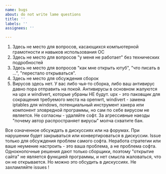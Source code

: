 ```yaml
---
name: bugs
about: do not write lame questions
title: ''
labels: ''
assignees: ''

---
```


1. Здесь не место для вопросов, касающихся компьютерной грамотности и навыков использования ОС
2. Здесь не место для вопросов "у меня не работает" без технических подробностей
3. Здесь не место для вопросов "как мне открыть ютуб", "что писать в ...", "перестало открываться".
4. Здесь не место для обсуждения сборок
5. Вирусов здесь нет. У вас либо чья-то сборка, либо ваш антивирус давно пора отправить на покой. Антивирусы в основном жалуются на upx и windivert, которые убраны НЕ будут. upx - это паковщик для сокращения требуемого места на openwrt, windivert - замена iptables для windows, потенциальный инструмент хакера или компонент зловредной программы, но сам по себе вирусом не является. Не согласны - удаляйте софт. За агрессивные наезды "почему автор распространяет вирусы" молча схватите бан.

Все означенное обсуждать в дискуссиях или на форумах.
При нарушении будет закрываться или конвертироваться в дискуссии.
Issue только для обсуждения проблем самого софта. Неработа стратегии или ваше неумение настроить - это ваша проблема, а не проблема софта.
Однокнопочные решения дают только сборщики, поэтому "открытие сайта" не является функцией программы, и нет смысла жаловаться, что он не открывается. Но можно это обсудить в дискуссиях. Не захламляйте issues !
